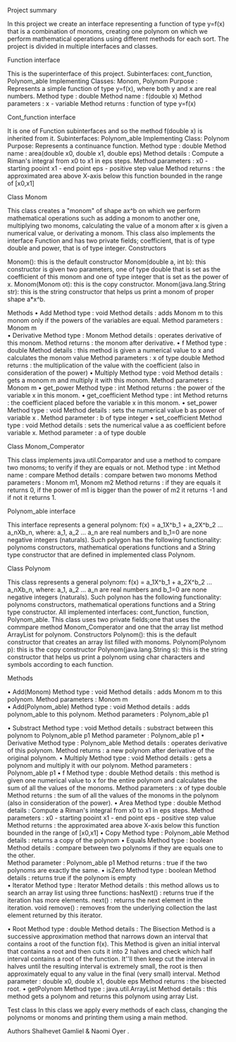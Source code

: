 Project summary


In this project we create an interface representing a function of type y=f(x) that is a combination of monoms, creating one polynom on which we perform mathematical operations using different methods for each sort.    The project is divided in multiple interfaces and classes.

Function interface

This is the superinterface of this project.                                                                                                    Subinterfaces: cont_function, Polynom_able 							              Implementing Classes: Monom, Polynom
Purpose : Represents a simple function of type y=f(x), where both y and x are real numbers.
Method type : double 
Method name : f(double x) 
Method parameters : x - variable
Method returns : function of type y=f(x)


Cont_function interface

It is one of Function subinterfaces and so the method f(double x) is inherited from it. 	            Subinterfaces: Polynom_able 									            Implementing Class: Polynom
Purpose: Represents a continuance function.
Method type : double 
Method name : area(double x0, double x1, double eps)
Method details : Compute a Riman's integral from x0 to x1 in eps steps.
Method parameters : x0 - starting pooint
                   x1 - end point
                   eps - positive step value
Method returns : the approximated area above X-axis below this function bounded in the range of [x0,x1]


Class Monom

This class creates a "monom" of shape ax^b on which we perform mathematical operations such as adding a monom to another one, multiplying two monoms, calculating the value of a monom after x is given a numerical value, or derivating a monom.										                This class also implements the interface Function and has two private fields; coefficient, that is of type double and power, that is of type integer.
Constructors

Monom(): this is the default constructor
Monom(double a, int b): this constructor is given two parameters, one of type double that is set as the       coefficient of this monom and one of type integer that is set as the power of x.
Monom(Monom ot): this is the copy constructor.
Monom(java.lang.String str): this is the string constructor that helps us print a monom of proper shape   a*x^b.






Methods
•	Add
Method type : void
Method details : adds Monom m to this monom only if the powers of the variables are equal.
Method parameters : Monom m                                   
•	Derivative
Method type : Monom
Method details : operates derivative of this monom.
Method returns : the monom after derivative.
•	f
Method type : double
Method details : this method is given a numerical value to x and calculates the monom value 
Method parameters : x of type double
Method returns : the multiplication of the value with the coefficient (also in consideration of the power)
•	Multiply
Method type : void
Method details : gets a monom m and multiply it with this monom.
Method parameters : Monom m
•	get_power
Method type : int
Method returns : the power of the variable x in this monom.
•	get_coefficient
Method type : int
Method returns : the coefficient placed before the variable x in this monom.
•	set_power
Method type : void
Method details : sets the numerical value b as power of variable x .
Method parameter : b of type integer
•	set_coefficient
Method type : void
Method details : sets the numerical value a as coefficient before variable x. 
Method parameter : a of type double













Class Monom_Comperator

This class implements java.util.Comparator and use a method to compare two monoms; to verify if they are equals or not.
Method type : int 
Method name : compare
Method details : compare betwen two monoms
Method parameters : Monom m1, Monom m2
Method returns : if they are equals it returns 0, if the power of m1 is bigger than the power of m2 it returns -1 and if not it returns 1.


Polynom_able interface

This interface represents a general polynom: f(x) = a_1X^b_1 + a_2X^b_2 ... a_nXb_n, where: a_1, a_2 ... a_n are real numbers and b_1=0 are none negative integers (naturals). Such polygon has the following functionality: polynoms constructors, mathematical operations functions and a String type constructor that are defined in implemented class Polynom.

Class Polynom

This class represents a general polynom: f(x) = a_1X^b_1 + a_2X^b_2 ... a_nXb_n, where: a_1, a_2 ... a_n are real numbers and b_1=0 are none negative integers (naturals). 						               Such polynon has the following functionality: polynoms constructors, mathematical operations functions and a String type constructor. All implemented interfaces: cont_function, function, Polynom_able. 			     This class uses two private fields;one that uses the commpare method Monom_Comperator and one that the array list method ArrayList for polynom.
Constructors
Polynom(): this is the default constructor that creates an array list filled with monoms.
Polynom(Polynom p): this is the copy constructor
Polynom(java.lang.String s): this is the string constructor that helps us print a polynom using char characters and symbols according to each function.




Methods

•	Add(Monom)
Method type : void
Method details : adds Monom m to this polynom.
Method parameters : Monom m                                   
•	Add(Polynom_able)
Method type : void
Method details : adds polynom_able to this polynom.
Method parameters : Polynom_able p1                 

                 
•	Substract
Method type : void
Method details : substract between this polynom to Polynom_able p1
Method parameter : Polynom_able p1
•	Derivative
Method type : Polynom_able
Method details : operates derivative of this polynom.
Method returns : a new polynom after derivative of the original polynom.
•	Multiply
Method type : void
Method details : gets a polynom and multiply it with our polynom.
Method parameters : Polynom_able p1
•	f
Method type : double
Method details : this method is given one numerical value to x for the entire polynom and calculates the sum of all the values of the monoms. 
Method parameters : x of type double
Method returns : the sum of all the values of the monoms in the polynom (also in consideration of the power).
•	Area
Method type : double 
Method details : Compute a Riman's integral from x0 to x1 in eps steps.
Method parameters : x0 - starting pooint
                    x1 - end point
                    eps - positive step value
Method returns : the approximated area above X-axis below this function bounded in the range of [x0,x1]
•	Copy
Method type : Polynom_able
Method details : returns a copy of the polynom
•	Equals
Method type : boolean
Method details : compare between two polynoms if they are equals one to the other.   
Method parameter : Polynom_able p1
Method returns : true if the two polynoms are exactly the same.
•	isZero
Method type : boolean
Method details : returns true if the polynom is empty  
•	Iterator
Method type : Iterator<Monom>
Method details : this method allows us to search an array list using three functions:
                 hasNext() : returns true if the iteration has more elements.
                 next() : returns the next element in the iteration.
                 void remove() : removes from the underlying collection the last element returned by this  iterator.






•	Root
Method type : double
Method details : The Bisection Method is a successive approximation method that narrows down an interval that contains a root of the                      function f(x).
                 This Method is given an initial interval that contains a root and then cuts it into 2 halves and check which half                        interval contains a root of the function.
                 It''ll then keep cut the interval in halves until the resulting interval is extremely small, the root is then                            approximately equal to any value in the final (very small) interval.
Method parameter : double x0, double x1, double eps
Method returns : the bisected root.
•	getPolynom
Method type : java.util.ArrayList<Monom>
Method details : this method gets a polynom and returns this polynom using array List.



Test class
In this class we apply every methods of each class, changing the polynoms or monoms and printing them using a main method.

Authors
Shalhevet Gamliel & Naomi Oyer
. 
